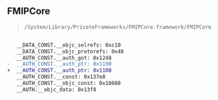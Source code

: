 ## FMIPCore

> `/System/Library/PrivateFrameworks/FMIPCore.framework/FMIPCore`

```diff

   __DATA_CONST.__objc_selrefs: 0xc10
   __DATA_CONST.__objc_protorefs: 0x48
   __AUTH_CONST.__auth_got: 0x1248
-  __AUTH_CONST.__auth_ptr: 0x1190
+  __AUTH_CONST.__auth_ptr: 0x1108
   __AUTH_CONST.__const: 0x137e8
   __AUTH_CONST.__objc_const: 0x10688
   __AUTH.__objc_data: 0x13f8

```
